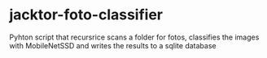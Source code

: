 # jacktor-foto-classifier
Pyhton script that recursrice scans a folder for fotos, classifies the images with MobileNetSSD and writes the results to a sqlite database
